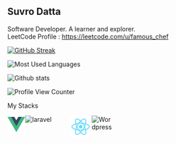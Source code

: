 ## Suvro Datta

Software Developer. A learner and explorer. </br> 
LeetCode Profile : https://leetcode.com/u/famous_chef

[![GitHub Streak](https://github-readme-streak-stats.herokuapp.com/?user=suvrodattamitu&currStreakNum=2FD3EB&fire=pink&sideLabels=F00&theme=nightowl)](https://git.io/streak-stats)


![Most Used Languages](https://github-readme-stats.vercel.app/api/top-langs/?username=dhrupo&theme=blue-green)


![Github stats](https://github-readme-stats.vercel.app/api?username=suvrodattamitu&count_private=true&theme=dark)

![Profile View Counter](https://komarev.com/ghpvc/?username=suvrodattamitu)


My Stacks

<img align="left" alt="Vue" width="40px" src="https://raw.githubusercontent.com/github/explore/80688e429a7d4ef2fca1e82350fe8e3517d3494d/topics/vue/vue.png" />
<img align="left" alt="laravel" width="100px" src="https://raw.githubusercontent.com/laravel/art/master/logo-lockup/5%20SVG/2%20CMYK/1%20Full%20Color/laravel-logolockup-cmyk-red.svg" />
<img align="left" alt="React" width="50px" src="https://raw.githubusercontent.com/github/explore/80688e429a7d4ef2fca1e82350fe8e3517d3494d/topics/react/react.png" />
<img align="left" alt="Wordpress" width="50px" src="https://dl.dropboxusercontent.com/s/wtvu12ml414xhl3/wordpress.png" />
